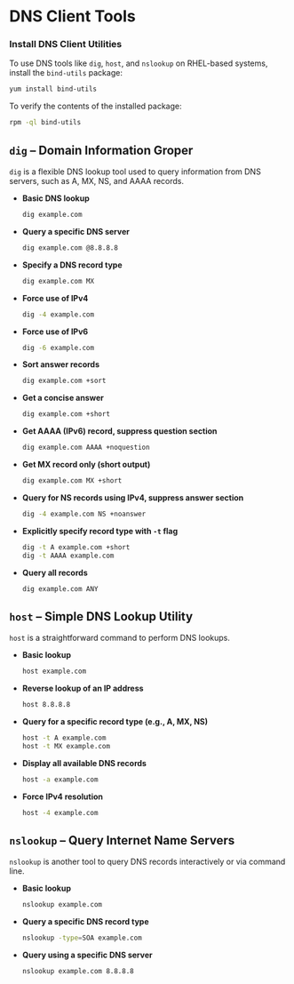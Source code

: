 # DNS Client Tools

### Install DNS Client Utilities

To use DNS tools like `dig`, `host`, and `nslookup` on RHEL-based systems, install the `bind-utils` package:

```bash
yum install bind-utils
```

To verify the contents of the installed package:

```bash
rpm -ql bind-utils
```

## `dig` – Domain Information Groper

`dig` is a flexible DNS lookup tool used to query information from DNS servers, such as A, MX, NS, and AAAA records.

* **Basic DNS lookup**

  ```bash
  dig example.com
  ```

* **Query a specific DNS server**

  ```bash
  dig example.com @8.8.8.8
  ```

* **Specify a DNS record type**

  ```bash
  dig example.com MX
  ```

* **Force use of IPv4**

  ```bash
  dig -4 example.com
  ```

* **Force use of IPv6**

  ```bash
  dig -6 example.com
  ```

* **Sort answer records**

  ```bash
  dig example.com +sort
  ```

* **Get a concise answer**

  ```bash
  dig example.com +short
  ```

* **Get AAAA (IPv6) record, suppress question section**

  ```bash
  dig example.com AAAA +noquestion
  ```

* **Get MX record only (short output)**

  ```bash
  dig example.com MX +short
  ```

* **Query for NS records using IPv4, suppress answer section**

  ```bash
  dig -4 example.com NS +noanswer
  ```

* **Explicitly specify record type with `-t` flag**

  ```bash
  dig -t A example.com +short
  dig -t AAAA example.com
  ```

* **Query all records**

  ```bash
  dig example.com ANY
  ```



## `host` – Simple DNS Lookup Utility

`host` is a straightforward command to perform DNS lookups.

* **Basic lookup**

  ```bash
  host example.com
  ```

* **Reverse lookup of an IP address**

  ```bash
  host 8.8.8.8
  ```

* **Query for a specific record type (e.g., A, MX, NS)**

  ```bash
  host -t A example.com
  host -t MX example.com
  ```

* **Display all available DNS records**

  ```bash
  host -a example.com
  ```

* **Force IPv4 resolution**

  ```bash
  host -4 example.com
  ```




## `nslookup` – Query Internet Name Servers

`nslookup` is another tool to query DNS records interactively or via command line.

* **Basic lookup**

  ```bash
  nslookup example.com
  ```

* **Query a specific DNS record type**

  ```bash
  nslookup -type=SOA example.com
  ```

* **Query using a specific DNS server**

  ```bash
  nslookup example.com 8.8.8.8
  ```